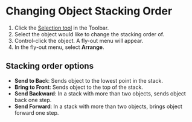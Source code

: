 # Changing Object Stacking Order

1. Click the [Selection tool](../working-with-tools/selection-tools.md) in the Toolbar.
2. Select the object would like to change the stacking order of.
3. Control-click the object. A fly-out menu will appear.
4. In the fly-out menu, select **Arrange**.

## Stacking order options

* **Send to Bac**k: Sends object to the lowest point in the stack.
* **Bring to Front**: Sends object to the top of the stack.
* **Send Backward**: In a stack with more than two objects, sends object back one step.
* **Send Forward**: In a stack with more than two objects, brings object forward one step.


